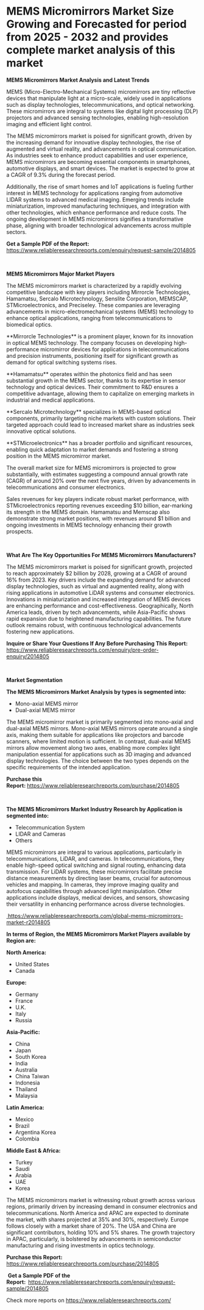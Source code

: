 <p><h1>MEMS Micromirrors Market Size Growing and Forecasted for period from 2025 - 2032 and provides complete market analysis of this market</h1></p><p><strong>MEMS Micromirrors Market Analysis and Latest Trends</strong></p>
<p><p>MEMS (Micro-Electro-Mechanical Systems) micromirrors are tiny reflective devices that manipulate light at a micro-scale, widely used in applications such as display technologies, telecommunications, and optical networking. These micromirrors are integral to systems like digital light processing (DLP) projectors and advanced sensing technologies, enabling high-resolution imaging and efficient light control.</p><p>The MEMS micromirrors market is poised for significant growth, driven by the increasing demand for innovative display technologies, the rise of augmented and virtual reality, and advancements in optical communication. As industries seek to enhance product capabilities and user experience, MEMS micromirrors are becoming essential components in smartphones, automotive displays, and smart devices. The market is expected to grow at a CAGR of 9.3% during the forecast period.</p><p>Additionally, the rise of smart homes and IoT applications is fueling further interest in MEMS technology for applications ranging from automotive LIDAR systems to advanced medical imaging. Emerging trends include miniaturization, improved manufacturing techniques, and integration with other technologies, which enhance performance and reduce costs. The ongoing development in MEMS micromirrors signifies a transformative phase, aligning with broader technological advancements across multiple sectors.</p></p>
<p><strong>Get a Sample PDF of the Report:&nbsp;</strong> <a href="https://www.reliableresearchreports.com/enquiry/request-sample/2014805?utm_campaign=3323&utm_medium=2&utm_source=Github&utm_content=ia&utm_term=06042025&utm_id=mems-micromirrors">https://www.reliableresearchreports.com/enquiry/request-sample/2014805</a></p>
<p>&nbsp;</p>
<p><strong>MEMS Micromirrors Major Market Players</strong></p>
<p><p>The MEMS micromirrors market is characterized by a rapidly evolving competitive landscape with key players including Mirrorcle Technologies, Hamamatsu, Sercalo Microtechnology, Senslite Corporation, MEMSCAP, STMicroelectronics, and Preciseley. These companies are leveraging advancements in micro-electromechanical systems (MEMS) technology to enhance optical applications, ranging from telecommunications to biomedical optics.</p><p>**Mirrorcle Technologies** is a prominent player, known for its innovation in optical MEMS technology. The company focuses on developing high-performance micromirror devices for applications in telecommunications and precision instruments, positioning itself for significant growth as demand for optical switching systems rises.</p><p>**Hamamatsu** operates within the photonics field and has seen substantial growth in the MEMS sector, thanks to its expertise in sensor technology and optical devices. Their commitment to R&D ensures a competitive advantage, allowing them to capitalize on emerging markets in industrial and medical applications.</p><p>**Sercalo Microtechnology** specializes in MEMS-based optical components, primarily targeting niche markets with custom solutions. Their targeted approach could lead to increased market share as industries seek innovative optical solutions.</p><p>**STMicroelectronics** has a broader portfolio and significant resources, enabling quick adaptation to market demands and fostering a strong position in the MEMS micromirror market.</p><p>The overall market size for MEMS micromirrors is projected to grow substantially, with estimates suggesting a compound annual growth rate (CAGR) of around 20% over the next five years, driven by advancements in telecommunications and consumer electronics.</p><p>Sales revenues for key players indicate robust market performance, with STMicroelectronics reporting revenues exceeding $10 billion, ear-marking its strength in the MEMS domain. Hamamatsu and Memscap also demonstrate strong market positions, with revenues around $1 billion and ongoing investments in MEMS technology enhancing their growth prospects.</p></p>
<p>&nbsp;</p>
<p><strong>What Are The Key Opportunities For MEMS Micromirrors Manufacturers?</strong></p>
<p><p>The MEMS micromirrors market is poised for significant growth, projected to reach approximately $2 billion by 2028, growing at a CAGR of around 16% from 2023. Key drivers include the expanding demand for advanced display technologies, such as virtual and augmented reality, along with rising applications in automotive LiDAR systems and consumer electronics. Innovations in miniaturization and increased integration of MEMS devices are enhancing performance and cost-effectiveness. Geographically, North America leads, driven by tech advancements, while Asia-Pacific shows rapid expansion due to heightened manufacturing capabilities. The future outlook remains robust, with continuous technological advancements fostering new applications.</p></p>
<p><strong>Inquire or Share Your Questions If Any Before Purchasing This Report:</strong> <a href="https://www.reliableresearchreports.com/enquiry/pre-order-enquiry/2014805?utm_campaign=3323&utm_medium=2&utm_source=Github&utm_content=ia&utm_term=06042025&utm_id=mems-micromirrors">https://www.reliableresearchreports.com/enquiry/pre-order-enquiry/2014805</a></p>
<p>&nbsp;</p>
<p><strong>Market Segmentation</strong></p>
<p><strong>The MEMS Micromirrors Market Analysis by types is segmented into:</strong></p>
<p><ul><li>Mono-axial MEMS mirror</li><li>Dual-axial MEMS mirror</li></ul></p>
<p><p>The MEMS micromirror market is primarily segmented into mono-axial and dual-axial MEMS mirrors. Mono-axial MEMS mirrors operate around a single axis, making them suitable for applications like projectors and barcode scanners, where limited motion is sufficient. In contrast, dual-axial MEMS mirrors allow movement along two axes, enabling more complex light manipulation essential for applications such as 3D imaging and advanced display technologies. The choice between the two types depends on the specific requirements of the intended application.</p></p>
<p><strong>Purchase this Report:&nbsp;</strong><a href="https://www.reliableresearchreports.com/purchase/2014805?utm_campaign=3323&utm_medium=2&utm_source=Github&utm_content=ia&utm_term=06042025&utm_id=mems-micromirrors">https://www.reliableresearchreports.com/purchase/2014805</a></p>
<p>&nbsp;</p>
<p><strong>The MEMS Micromirrors Market Industry Research by Application is segmented into:</strong></p>
<p><ul><li>Telecommunication System</li><li>LIDAR and Cameras</li><li>Others</li></ul></p>
<p><p>MEMS micromirrors are integral to various applications, particularly in telecommunications, LiDAR, and cameras. In telecommunications, they enable high-speed optical switching and signal routing, enhancing data transmission. For LiDAR systems, these micromirrors facilitate precise distance measurements by directing laser beams, crucial for autonomous vehicles and mapping. In cameras, they improve imaging quality and autofocus capabilities through advanced light manipulation. Other applications include displays, medical devices, and sensors, showcasing their versatility in enhancing performance across diverse technologies.</p></p>
<p><a href="https://www.reliableresearchreports.com/global-mems-micromirrors-market-r2014805?utm_campaign=3323&utm_medium=2&utm_source=Github&utm_content=ia&utm_term=06042025&utm_id=mems-micromirrors">&nbsp;https://www.reliableresearchreports.com/global-mems-micromirrors-market-r2014805</a></p>
<p><strong>In terms of Region, the MEMS Micromirrors Market Players available by Region are:</strong></p>
<p>
    <p> <strong> North America: </strong>
        <ul>
            <li>United States</li>
            <li>Canada</li>
        </ul>
        </p> 
    <p> <strong> Europe: </strong>
        <ul>
            <li>Germany</li>
            <li>France</li>
            <li>U.K.</li>
            <li>Italy</li>
            <li>Russia</li>
        </ul>
        </p> 
    <p> <strong> Asia-Pacific: </strong>
        <ul>
            <li>China</li>
            <li>Japan</li>
            <li>South Korea</li>
            <li>India</li>
            <li>Australia</li>
            <li>China Taiwan</li>
            <li>Indonesia</li>
            <li>Thailand</li>
            <li>Malaysia</li>
        </ul>
        </p> 
    <p> <strong> Latin America: </strong>
        <ul>
            <li>Mexico</li>
            <li>Brazil</li>
            <li>Argentina Korea</li>
            <li>Colombia</li>
        </ul>
        </p> 
    <p> <strong> Middle East & Africa: </strong>
        <ul>
            <li>Turkey</li>
            <li>Saudi</li>
            <li>Arabia</li>
            <li>UAE</li>
            <li>Korea</li>
        </ul>
    </p>
    </p>
<p><p>The MEMS micromirrors market is witnessing robust growth across various regions, primarily driven by increasing demand in consumer electronics and telecommunications. North America and APAC are expected to dominate the market, with shares projected at 35% and 30%, respectively. Europe follows closely with a market share of 20%. The USA and China are significant contributors, holding 10% and 5% shares. The growth trajectory in APAC, particularly, is bolstered by advancements in semiconductor manufacturing and rising investments in optics technology.</p></p>
<p><strong>Purchase this Report: </strong><a href="https://www.reliableresearchreports.com/purchase/2014805?utm_campaign=3323&utm_medium=2&utm_source=Github&utm_content=ia&utm_term=06042025&utm_id=mems-micromirrors">https://www.reliableresearchreports.com/purchase/2014805</a></p>
<p>&nbsp;<strong>Get a Sample PDF of the Report:&nbsp;&nbsp;</strong><a href="https://www.reliableresearchreports.com/enquiry/request-sample/2014805?utm_campaign=3323&utm_medium=2&utm_source=Github&utm_content=ia&utm_term=06042025&utm_id=mems-micromirrors">https://www.reliableresearchreports.com/enquiry/request-sample/2014805</a></p>
<p><strong></strong></p>
<p>Check more reports on <a href="https://www.reliableresearchreports.com/?utm_campaign=3323&utm_medium=2&utm_source=Github&utm_content=ia&utm_term=06042025&utm_id=mems-micromirrors">https://www.reliableresearchreports.com/</a></p>